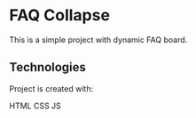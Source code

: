 # FAQ Collapse
This is a simple project with dynamic FAQ board.

## Technologies
Project is created with:

HTML 
CSS
JS
